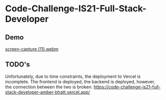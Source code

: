 # Code-Challenge-IS21-Full-Stack-Developer

## Demo
[screen-capture (11).webm](https://github.com/amber1bhatt/Code-Challenge-IS21-Full-Stack-Developer/assets/43303850/7bce7eb1-d54a-47d0-a7c9-ced455c3e2a9)

## TODO's
Unfortunately, due to time constraints, the deployment to Vercel is incomplete. The frontend is deployed, the backend is deployed, however, the connection between the two is broken. 
https://code-challenge-is21-full-stack-developer-amber-bhatt.vercel.app/
